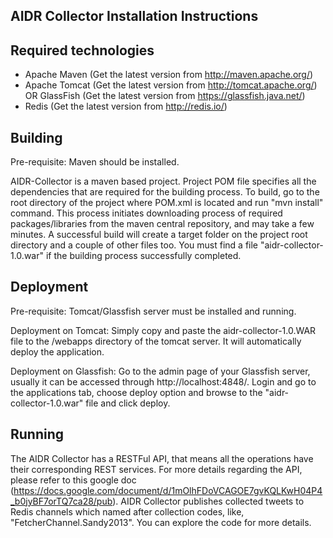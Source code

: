 AIDR Collector Installation Instructions
----------------------------------------

Required technologies
---------------------
* Apache Maven (Get the latest version from http://maven.apache.org/)
* Apache Tomcat (Get the latest version from http://tomcat.apache.org/) OR GlassFish (Get the latest version from https://glassfish.java.net/)
* Redis (Get the latest version from http://redis.io/)

Building 
--------
Pre-requisite: Maven should be installed.

AIDR-Collector is a maven based project. Project POM file specifies all the dependencies that are required for the building process. To build, go to the root directory of the project where POM.xml is located and run "mvn install" command. This process initiates downloading process of required packages/libraries from the maven central repository, and may take a few minutes. A successful build will create a target folder on the project root directory and a couple of other files too.  You must find a file "aidr-collector-1.0.war" if the building process successfully completed.

Deployment
----------
Pre-requisite: Tomcat/Glassfish server must be installed and running.

Deployment on Tomcat:
Simply copy and paste the aidr-collector-1.0.WAR file to the <tomcat-root>/webapps directory of the tomcat server. It will automatically deploy the application.

Deployment on Glassfish:
Go to the admin page of your Glassfish server, usually it can be accessed through http://localhost:4848/. Login and go to the applications tab, choose deploy option and browse to the "aidr-collector-1.0.war" file and click deploy.


Running
-------
The AIDR Collector has a RESTFul API, that means all the operations have their corresponding REST services. For more details regarding the API, please refer to this google doc (https://docs.google.com/document/d/1mOlhFDoVCAGOE7gvKQLKwH04P4_b0jyBF7orTQ7ca28/pub). AIDR Collector publishes collected tweets to Redis channels which named after collection codes, like, "FetcherChannel.Sandy2013". You can explore the code for more details. 
